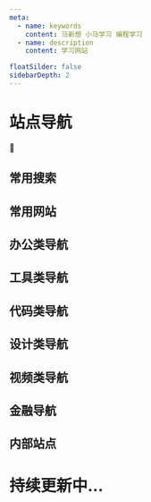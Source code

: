 ```yaml
---
meta:
  - name: keywords
    content: 马新想 小马学习 编程学习
  - name: description
    content: 学习网站

floatSilder: false
sidebarDepth: 2
---
```


# 站点导航

:horse: 
## 常用搜索

<NavItem>
 <NavCard title="百度" jumpUrl="https://www.baidu.com/" logo="baidu.png" des="百度 - 全球最大的中文搜索引擎 " />
 <NavCard title="Google" jumpUrl="https://www.google.com/" logo="google.png" des="谷歌是被公认为全球最大的搜索引擎公司，是一家位于美国的跨国科技企业" />
 <NavCard title="必应" jumpUrl="https://cn.bing.com/" logo="https://cn.bing.com/sa/simg/favicon-2x.ico" des="一个微软旗下的搜索引擎" />

</NavItem>


## 常用网站

<NavItem>
 <NavCard title="知乎" jumpUrl="https://www.zhihu.com/" logo="zhihu.png" des="中文互联网高质量的问答社区和创作者聚集的原创内容平台" />
 <NavCard title="Quora" jumpUrl="https://www.quora.com/" logo="quora.webp" des="国外一个问答网站，类似于知乎" />
 <NavCard title="今日热榜" jumpUrl="https://tophub.today/" logo="https://file.ipadown.com/tophub/assets/images/favicon/favicon-32x32.png" des="今日热榜提供各站热榜聚合：微信、今日头条、百度、知乎、V2EX、微博、贴吧、豆瓣、天涯、虎扑、Github、抖音...追踪全网热点、简单高效阅读。" />
 <NavCard title="掘金" jumpUrl="https://juejin.cn/" logo="https://sf3-scmcdn2-tos.pstatp.com/xitu_juejin_web/img/logo.a7995ad.svg" des="掘金是一个帮助开发者成长的社区,是给开发者用的 Hacker News,给设计师用的 Designer News,和给产品经理用的 Medium。" />
 <NavCard title="印象中文" jumpUrl="https://docschina.org/" logo="https://docschina.org/favicon.ico" des="印记中文 - 深入挖掘国外前端新领域，为中国 Web 前端开发人员提供优质文档！" />
 <NavCard title="segmentFualt" jumpUrl="https://segmentfault.com/" logo="touch-icon.png" des="SegmentFault 思否是中国领先的开发者技术社区。我们以技术问答、技术专栏、技术课程、技术资讯为核心的产品形态，为开发者提供纯粹、高质的技术交流平台。" />
 <NavCard title="简书" jumpUrl="https://www.jianshu.com/" logo="jianshu.ico" des="简书是一个优质的创作社区，在这里，你可以任性地创作，一篇短文、一张照片、一首诗、一幅画……我们相信，每个人都是生活中的艺术家，有着无穷的创造力。" />
 <NavCard title="菜鸟教程" jumpUrl="https://www.runoob.com/" logo="https://static.runoob.com/images/favicon.ico" des="菜鸟教程(www.runoob.com)提供了编程的基础技术教程, 介绍了HTML、CSS、Javascript、Python，Java，Ruby，C，PHP , MySQL等各种编程语言的基础知识。" />
</NavItem>


## 办公类导航


<NavItem>
 <NavCard title="腾讯文档" jumpUrl="https://docs.qq.com/" logo="https://docs.idqqimg.com/tim/docs/desktop/favicon.ico" des="腾讯文档,在线编辑,办公文档,协同编辑,多人协作" />
 <NavCard title="Gmail" jumpUrl="https://mail.google.com/" logo="/gmail.ico" des="Google邮箱网页版。" />
</NavItem>

## 工具类导航

<NavItem>
 <NavCard title="Panda" jumpUrl="https://www.pantavv.xyz/" logo="https://www.pantavv.xyz/favicon.ico" des="一个稳定的网络加速器。" />
</NavItem>

## 代码类导航

<NavItem>
 <NavCard title="码云" jumpUrl="https://gitee.com/" logo="gitee-fill-round.png" des="Gitee.com(码云) 是 OSCHINA.NET 推出的代码托管平台,支持 Git 和 SVN,提供免费的私有仓库托管。" />
 <NavCard title="GitHub" jumpUrl="https://github.com/" logo="https://github.githubassets.com/favicons/favicon.png" des="GitHub是世界上最大的代码托管平台,超5千万开发者正在使用。" />
 <NavCard title="Git" jumpUrl="https://git-scm.com/" logo="git.png" des="Git是一款免费、开源的分布式版本控制系统,用于敏捷高效地处理任何或小或大的项目。" />
 <NavCard title="VuePress" jumpUrl="https://vuepress.vuejs.org/zh/" logo="https://vuepress.vuejs.org/hero.png" des="Vue 驱动的静态网站生成器。" />
 <NavCard title="阮一峰日志" jumpUrl="http://www.ruanyifeng.com/blog/algorithm/" logo="http://www.ruanyifeng.com/blog/images/person2_s.jpg" des="阮一峰个人博客日志" />
</NavItem>


## 设计类导航 

<NavItem>
 <NavCard title="蓝湖" jumpUrl="https://lanhuapp.com/" logo="https://lhcdn.lanhuapp.com/web/static/favicon.ico" des="蓝湖是一款产品文档和设计图的共享平台,帮助互联网团队更好地管理文档和设计图。" />
 <NavCard title="阿里图标" jumpUrl="https://www.zhihu.com/" logo="alishiliang.png" des="Iconfont-国内功能很强大且图标内容很丰富的矢量图标库,提供矢量图标下载、在线存储、格式转换等功能。阿里巴巴体验团队倾力打造,设计和前端开发的便捷工具" />
 <NavCard title="Tiny" jumpUrl="https://tinypng.com/" logo="https://tinypng.com/images/panda-happy.png" des="一个常用的图片压缩网站" />
 <NavCard title="ICO图片" jumpUrl="http://www.ico51.cn/" logo="http://www.ico51.cn/favicon.ico" des="一个icon在线生成网站" />
 <NavCard title="BigJpg" jumpUrl="https://bigjpg.com/" logo="B.png" des="一个AI人工智能圖片放大网站" />
</NavItem>


## 视频类导航

<NavItem>
 <NavCard title="腾讯视频" jumpUrl="https://v.qq.com/" logo="https://v.qq.com/favicon.ico" des="一个中国领先的在线视频媒体平台,海量高清视频在线观看" />
 <NavCard title="爱奇艺" jumpUrl="https://www.iqiyi.com/" logo="https://www.iqiyipic.com/common/fix/128-128-logo.png" des="爱奇艺（iQIYI.COM）是拥有海量、优质、高清的网络视频的大型视频网站，专业的网络视频播放平台。" />
 <NavCard title="哔哩哔哩" jumpUrl="https://www.bilibili.com/" logo="https://static.hdslb.com/mobile/img/512.png" des="bilibili是国内知名的视频弹幕网站，这里有及时的动漫新番，活跃的ACG氛围，有创意的Up主。大家可以在这里找到许多欢乐。" />
 <NavCard title="YouTube" jumpUrl="https://www.youtube.com/" logo="/youtube.ico" des="一个世界范围的视频上传下载网站。" />
 <NavCard title="Y2mate" jumpUrl="https://www.y2mate.com/en68/" logo="https://www.y2mate.com/themes/images/logo.png" des="一个油管视频下载网站，支持多语言。" />
 <NavCard title="SaveFrom" jumpUrl="https://zh.savefrom.net/7/" logo="https://zh.savefrom.net/favicon.ico" des="一个油管视频下载网站，支持Google插件。" />

</NavItem>


## 金融导航

<NavItem>
 <NavCard title="币安" jumpUrl="https://www.binancezh.co/" logo="https://public.bnbstatic.com/static/images/common/favicon.ico" des="一个区块链资产交易平台" />

</NavItem>




## 内部站点



<h1>持续更新中...</h1>